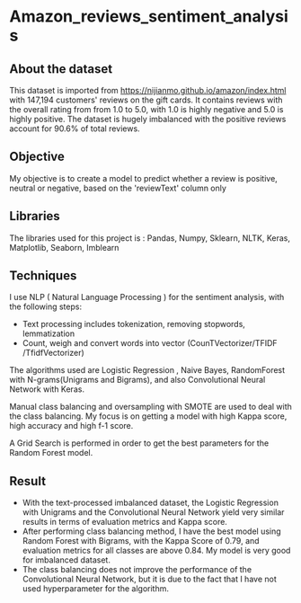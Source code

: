 # Amazon_reviews_sentiment_analysis

## About the dataset

This dataset is imported from https://nijianmo.github.io/amazon/index.html with 147,194 customers' reviews on the gift cards. It contains reviews with the overall rating from from 1.0 to 5.0, with 1.0 is highly negative and 5.0 is highly positive. The dataset is hugely imbalanced with the positive reviews account for 90.6% of total reviews.

## Objective 

My objective is to create a model to predict whether a review is positive, neutral or negative, based on the 'reviewText' column only

## Libraries

The libraries used for this project is : Pandas, Numpy, Sklearn, NLTK, Keras, Matplotlib, Seaborn, Imblearn

## Techniques

I use NLP ( Natural Language Processing ) for the sentiment analysis, with the following steps:

- Text processing includes tokenization, removing stopwords, lemmatization
- Count, weigh and convert words into vector (CounTVectorizer/TFIDF /TfidfVectorizer)

 The algorithms used are Logistic Regression , Naive Bayes, RandomForest with N-grams(Unigrams and Bigrams), and also Convolutional Neural Network with Keras.
 
 Manual class balancing and oversampling with SMOTE are used to deal with the class balancing. My focus is on getting a model with high Kappa score, high accuracy and high f-1 score. 
 
 A Grid Search is performed in order to get the best parameters for the Random Forest model.
 
 ## Result
 
 - With the text-processed imbalanced dataset, the Logistic Regression with Unigrams and the Convolutional Neural Network yield very similar results in terms of evaluation metrics and Kappa score. 
 - After performing class balancing method, I have the best model using Random Forest with Bigrams, with the Kappa Score of 0.79, and evaluation metrics for all classes are above 0.84. My model is very good for imbalanced dataset.
 - The class balancing does not improve the performance of the Convolutional Neural Network, but it is due to the fact that I have not used hyperparameter for the algorithm.
 
 
